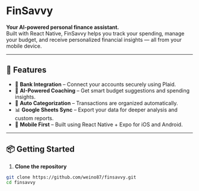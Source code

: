 # FinSavvy

**Your AI-powered personal finance assistant.**  
Built with React Native, FinSavvy helps you track your spending, manage your budget, and receive personalized financial insights — all from your mobile device.

---

## 🚀 Features

- 🔗 **Bank Integration** – Connect your accounts securely using Plaid.
- 🧠 **AI-Powered Coaching** – Get smart budget suggestions and spending insights.
- 💸 **Auto Categorization** – Transactions are organized automatically.
- 📊 **Google Sheets Sync** – Export your data for deeper analysis and custom reports.
- 📱 **Mobile First** – Built using React Native + Expo for iOS and Android.

---

## 📦 Getting Started

1. **Clone the repository**

```bash
git clone https://github.com/weino87/finsavvy.git
cd finsavvy
